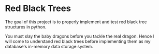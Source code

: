 # Red Black Trees
The goal of this project is to properly implement and test red black tree structures in python.

You must slay the baby dragons before you tackle the real dragon. Hence I will come to understand red black trees before implementing them as my database's in-memory data storage system.